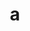 ---
home: true
heroImage: /freshpic.png
title: a
actionText: Get Started→
footer: MIT Licensed | Copyright © 2018-present facebook201
---